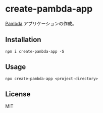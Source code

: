 # create-pambda-app

[Pambda](https://github.com/pambda/pambda) アプリケーションの作成。

## Installation

```
npm i create-pambda-app -S
```

## Usage

```
npx create-pambda-app <project-directory>
```

## License

MIT
